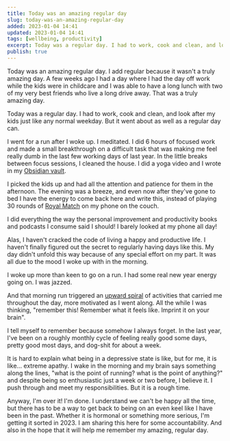 ```yaml
---
title: Today was an amazing regular day
slug: today-was-an-amazing-regular-day
added: 2023-01-04 14:41
updated: 2023-01-04 14:41
tags: [wellbeing, productivity]
excerpt: Today was a regular day. I had to work, cook and clean, and look after my kids just like any normal weekday. But it went about as well as a regular day can. 
publish: true
---
```


Today was an amazing regular day. I add regular because it wasn't a truly amazing day. A few weeks ago I had a day where I had the day off work while the kids were in childcare and I was able to have a long lunch with two of my very best friends who live a long drive away. That was a truly amazing day. 

Today was a regular day. I had to work, cook and clean, and look after my kids just like any normal weekday. But it went about as well as a regular day can. 

I went for a run after I woke up. I meditated. I did 6 hours of focused work and made a small breakthrough on a difficult task that was making me feel really dumb in the last few working days of last year. In the little breaks between focus sessions, I cleaned the house. I did a yoga video and I wrote in my [Obsidian vault](https://obsidian.md). 

I picked the kids up and had all the attention and patience for them in the afternoon. The evening was a breeze, and even now after they've gone to bed I have the energy to come back here and write this, instead of playing 30 rounds of [Royal Match](https://apps.apple.com/gb/app/royal-match/id1482155847) on my phone on the couch.

I did everything the way the personal improvement and productivity books and podcasts I consume said I should! I barely looked at my phone all day!

Alas, I haven't cracked the code of living a happy and productive life. I haven't finally figured out the secret to regularly having days like this. My day didn't unfold this way because of any special effort on my part. It was all due to the mood I woke up with in the morning.

I woke up more than keen to go on a run. I had some real new year energy going on. I was jazzed.

And that morning run triggered an [upward spiral](https://repository.upenn.edu/cgi/viewcontent.cgi?article=1197&context=mapp_capstone) of activities that carried me throughout the day, more motivated as I went along. All the while I was thinking, "remember this! Remember what it feels like. Imprint it on your brain".

I tell myself to remember because somehow I always forget. In the last year, I've been on a roughly monthly cycle of feeling really good some days, pretty good most days, and dog-shit for about a week. 

It is hard to explain what being in a depressive state is like, but for me, it is like... extreme apathy. I wake in the morning and my brain says something along the lines, "what is the point of running? what is the point of anything?" and despite being so enthusiastic just a week or two before, I believe it. I push through and meet my responsibilities. But it is a rough time.

Anyway, I'm over it! I'm done. I understand we can't be happy all the time, but there has to be a way to get back to being on an even keel like I have been in the past. Whether it is hormonal or something more serious, I'm getting it sorted in 2023. I am sharing this here for some accountability. And also in the hope that it will help me remember my amazing, regular day. 



